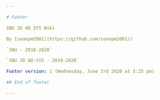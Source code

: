 ```yaml
---

# Footer

SNU 2D AD_SYS Wiki

By [seanpm2001](https://github.com/seanpm2001/)

`SNU - 2018-2020`

`SNU 2D AD-SYS - 2019-2020`

Footer version: 1 (Wednesday, June 3rd 2020 at 5:25 pm)

## End of footer

---
```

